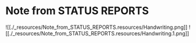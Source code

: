 # Note from STATUS REPORTS

![[./_resources/Note_from_STATUS_REPORTS.resources/Handwriting.png]]
![[./_resources/Note_from_STATUS_REPORTS.resources/Handwriting.1.png]]
